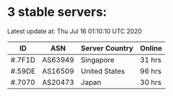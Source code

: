 # 3 stable servers:

Latest update at: Thu Jul 16 01:10:10 UTC 2020

| ID | ASN | Server Country | Online |
| -- | --- | -------------- | ------ |
| #.7F1D | AS63949 | Singapore | 31 hrs |
| #.59DE | AS16509 | United States | 96 hrs |
| #.7070 | AS20473 | Japan | 30 hrs |

